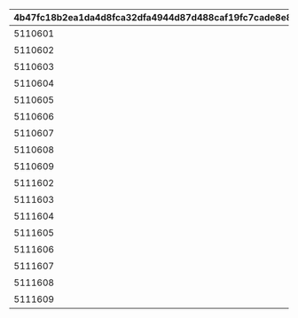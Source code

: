 |4b47fc18b2ea1da4d8fca32dfa4944d87d488caf19fc7cade8e865244c2b1057|fc816d57789b936fc3d002eebad01980d753bc3e2a996962f372fcf778ff7cac|2cd771aa4336347507c250ea32a61bbc1ab9473d147b686a33be2258e8d3aba5|2811987b27acfb761fa4d1cd8e4b911a6ca277bd9528891401d993c55d81bb38|a6ef6d9f258c266605b9503ad6d295944e97b0ff8b6007bd666b63dfdefaf348|7402839a4a95e84aaf68cb356121da5825011b29bff816a1f77c87a90faa02ac|7cf22498886b8162a52d952ff4fa2cc54c8537bae26567ef91ae3541ae8bf458|d9206708699bf621ee435670a801dffbd921f06f7e48600326131b3b70f0609c|4c5f9089cab20f44dacfa20b6aff745a5ab0e636912febee58839b0c2bc31f59|cb2d13f2ef44cf540ed7caa45f86c9cda0bcc5405089787cd632328eedf684fc|
| --- | --- | --- | --- | --- | --- | --- | --- | --- | --- |
|5110601|10110|オープニング|懐かしき過去の結晶|0|0|10138104|0|0|0|
|5110602|10110|オクトーの追想　その1|リーダーはどっちだ！|1|0|10138104|8|91002|30|
|5110603|10110|オクトーの追想　その2|勝ちたい理由|1|0|10138105|8|91002|30|
|5110604|10110|クリスティーナの追想　その1|聞き上手な誓約女君|1|0|10138108|8|91002|30|
|5110605|10110|ダイゴの追想　その1|秘めたる本当の実力……？|1|0|10138109|8|91002|30|
|5110606|10110|ラビリスタの追想　その1|友と書いてライバルと読む|1|0|10138110|8|91002|30|
|5110607|10110|マサキの追想|悪と正義の高笑い|1|0|10138112|8|91002|30|
|5110608|10110|ラジラジの追想　その1|プリンセスナイトとは|1|0|10138113|8|91002|30|
|5110609|10110|オクトーの追想　その3|まだ見ぬ日々に想い馳せて|1|0|10138114|8|91002|30|
|5111602|10111|ラジラジの追想　その2|跳躍王のお仕置き|1|0|10139103|8|91002|30|
|5111603|10111|クリスティーナの追想　その2|二人なら絶対だって|1|0|10139105|8|91002|30|
|5111604|10111|ダイゴの追想　その2|虎の尾を踏む|1|0|10139108|8|91002|30|
|5111605|10111|ラビリスタの追想　その2|一番怪しい七冠は誰だ|1|0|10139109|8|91002|30|
|5111606|10111|ネネカの追想|簡単すぎる問題|1|0|10139110|8|91002|30|
|5111607|10111|オクトーの追想　その4|魔物使いは語る|1|0|10139113|8|91002|30|
|5111608|10111|オクトーの追想　その5|悪党たちの目指す未来|1|0|10139113|8|91002|30|
|5111609|10111|エンディング|過去を超える思い出を|0|1|0|16|9000222|1|